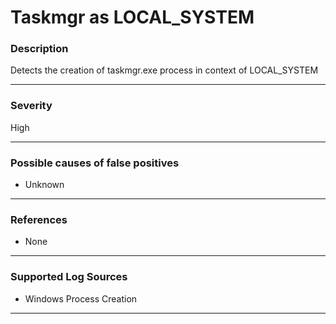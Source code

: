 # Taskmgr as LOCAL_SYSTEM
### Description

Detects the creation of taskmgr.exe process in context of LOCAL_SYSTEM

-------------------
### Severity

High

-------------------
<!---
### Detailed Information

- Why is this alert triggered?
- What are the typical causes that generate this alert? (e.g. port scans, unusual file access activity, etc...)
- Which corroborating information should be looked up?
- Any supporting queries to get more information?
- Any supporting visualizations to get more information?

-------------------
--->
### Possible causes of false positives

- Unknown

-------------------
### References

- None

-------------------
### Supported Log Sources

- Windows Process Creation

-------------------
